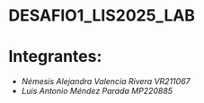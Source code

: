 # DESAFIO1_LIS2025_LAB
# Integrantes:
- *Némesis Alejandra Valencia Rivera VR211067*
- *Luis Antonio Méndez Parada MP220885*

